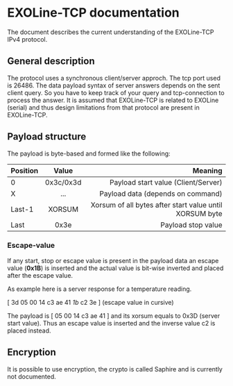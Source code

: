 EXOLine-TCP documentation
=========================

The document describes the current understanding of the EXOLine-TCP IPv4 protocol.

General description
-------------------

The protocol uses a synchronous client/server approch. The tcp port used is 26486.
The data payload syntax of server answers depends on the sent client query. So you
have to keep track of your query and tcp-connection to process the answer. It is assumed
that EXOLine-TCP is related to EXOLine (serial) and thus design limitations from that protocol
are present in EXOLine-TCP.



Payload structure
-----------------

The payload is byte-based and formed like the following:

| Position      | Value         | Meaning|
| ------------- |:-------------:| -----:|
| 0             | 0x3c/0x3d     | Payload start value (Client/Server) |
| X             | ...           | Payload data (depends on command) |
| Last-1        | XORSUM        | Xorsum of all bytes after start value until XORSUM byte |
| Last          | 0x3e          | Payload stop value |

### Escape-value

If any start, stop or escape value is present in the payload data an escape value (**0x1B**) is
inserted and the actual value is bit-wise inverted and placed after the escape value.

As example here is a server response for a temperature reading.

[ 3d 05 00 14 c3 ae 41 *1b* c2 3e ] (escape value in cursive)

The payload is [ 05 00 14 c3 ae 41 ] and its xorsum equals to 0x3D (server start value).
Thus an escape value is inserted and the inverse value c2 is placed instead.

Encryption
----------

It is possible to use encryption, the crypto is called Saphire and is currently not documented.
